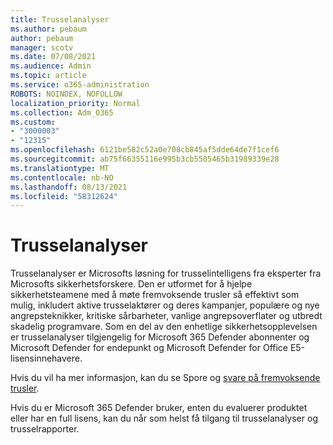```yaml
---
title: Trusselanalyser
ms.author: pebaum
author: pebaum
manager: scotv
ms.date: 07/08/2021
ms.audience: Admin
ms.topic: article
ms.service: o365-administration
ROBOTS: NOINDEX, NOFOLLOW
localization_priority: Normal
ms.collection: Adm_O365
ms.custom:
- "3000003"
- "12315"
ms.openlocfilehash: 6121be582c52a0e708cb845af5dde64de7f1cef6
ms.sourcegitcommit: ab75f66355116e995b3cb5505465b31989339e28
ms.translationtype: MT
ms.contentlocale: nb-NO
ms.lasthandoff: 08/13/2021
ms.locfileid: "58312624"
---
```

# <a name="about-threat-analytics"></a>Trusselanalyser

Trusselanalyser er Microsofts løsning for trusselintelligens fra eksperter fra Microsofts sikkerhetsforskere. Den er utformet for å hjelpe sikkerhetsteamene med å møte fremvoksende trusler så effektivt som mulig, inkludert aktive trusselaktører og deres kampanjer, populære og nye angrepsteknikker, kritiske sårbarheter, vanlige angrepsoverflater og utbredt skadelig programvare. Som en del av den enhetlige sikkerhetsopplevelsen er trusselanalyser tilgjengelig for Microsoft 365 Defender abonnenter og Microsoft Defender for endepunkt og Microsoft Defender for Office E5-lisensinnehavere. 

Hvis du vil ha mer informasjon, kan du se Spore og [svare på fremvoksende trusler](https://docs.microsoft.com/microsoft-365/security/defender/threat-analytics).

Hvis du er Microsoft 365 Defender bruker, enten du evaluerer produktet eller har en full lisens, kan du når som helst få tilgang til trusselanalyser og trusselrapporter. 